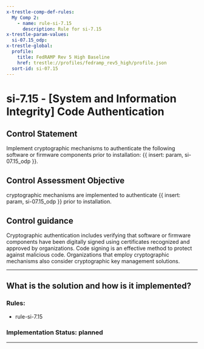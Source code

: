 ```yaml
---
x-trestle-comp-def-rules:
  My Comp 2:
    - name: rule-si-7.15
      description: Rule for si-7.15
x-trestle-param-values:
  si-07.15_odp:
x-trestle-global:
  profile:
    title: FedRAMP Rev 5 High Baseline
    href: trestle://profiles/fedramp_rev5_high/profile.json
  sort-id: si-07.15
---
```


# si-7.15 - \[System and Information Integrity\] Code Authentication

## Control Statement

Implement cryptographic mechanisms to authenticate the following software or firmware components prior to installation: {{ insert: param, si-07.15_odp }}.

## Control Assessment Objective

cryptographic mechanisms are implemented to authenticate {{ insert: param, si-07.15_odp }} prior to installation.

## Control guidance

Cryptographic authentication includes verifying that software or firmware components have been digitally signed using certificates recognized and approved by organizations. Code signing is an effective method to protect against malicious code. Organizations that employ cryptographic mechanisms also consider cryptographic key management solutions.

______________________________________________________________________

## What is the solution and how is it implemented?

<!-- For implementation status enter one of: implemented, partial, planned, alternative, not-applicable -->

<!-- Note that the list of rules under ### Rules: is read-only and changes will not be captured after assembly to JSON -->

<!-- Add control implementation description here for control: si-7.15 -->

### Rules:

  - rule-si-7.15

### Implementation Status: planned

______________________________________________________________________
